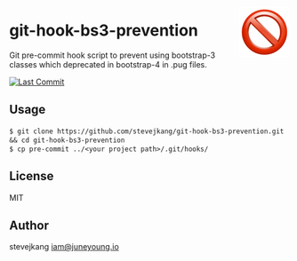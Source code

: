 <a href="https://github.com/stevejkang/git-hook-bs3-prevention"><img src="https://raw.githubusercontent.com/stevejkang/emoji-for-readme/master/emoji/prohibited.png" align="right" width="90" height="90" /></a>

# git-hook-bs3-prevention

  Git pre-commit hook script to prevent using bootstrap-3 classes which deprecated in bootstrap-4 in .pug files.

  [![Last Commit](https://img.shields.io/github/last-commit/stevejkang/git-hook-bs3-prevention.svg)](https://github.com/stevejkang/git-hook-bs3-prevention/commits)


## Usage

    $ git clone https://github.com/stevejkang/git-hook-bs3-prevention.git && cd git-hook-bs3-prevention
    $ cp pre-commit ../<your project path>/.git/hooks/

## License

  MIT

## Author

  stevejkang <iam@juneyoung.io>
